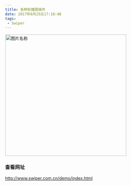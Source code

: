 ```yaml
---
title: 各种轮播图插件
date: 2017年8月25日17:18:48
tags:
 - Swiper
---
```

<img src="http://otbcgjn6c.bkt.clouddn.com/diary-22.jpg"  width = "400" alt="图片名称" align=center style="border:1px solid  #F6F6F6"/>

### 查看网址

http://www.swiper.com.cn/demo/index.html
